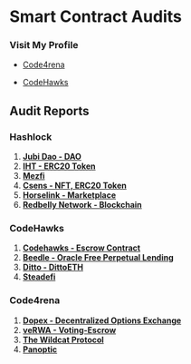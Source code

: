 # Smart Contract Audits

### Visit My Profile

- [Code4rena](https://code4rena.com/@0xCiphky)

- [CodeHawks](https://www.codehawks.com/profile/clkrx20ym0000ju088s337njb)

## Audit Reports

### Hashlock
1. [**Jubi Dao - DAO**](https://github.com/areezladhani/Audits/blob/main/audits/HashlockPending.md) 
2. [**IHT - ERC20 Token**](https://github.com/areezladhani/Audits/blob/main/audits/HashlockPending.md)
3. [**Mezfi**](https://github.com/areezladhani/Audits/blob/main/audits/HashlockPending.md)
4. [**Csens - NFT, ERC20 Token**](https://github.com/areezladhani/Audits/blob/main/audits/HashlockPending.md)
5. [**Horselink - Marketplace**](https://github.com/areezladhani/Audits/blob/main/audits/HashlockPending.md)
6. [**Redbelly Network - Blockchain**](https://github.com/areezladhani/Audits/blob/main/audits/HashlockPending.md)

### CodeHawks
1. [**Codehawks - Escrow Contract**](https://github.com/areezladhani/Audits/blob/main/audits/CodeHawks.md)
2. [**Beedle - Oracle Free Perpetual Lending**](https://github.com/areezladhani/Audits/blob/main/audits/Beedle.md)
4. [**Ditto - DittoETH**](https://github.com/0xCiphky/Audits/blob/main/audits/Ditto.md)
5. [**Steadefi**](https://github.com/0xCiphky/Audits/blob/main/audits/steaddefii.md)

### Code4rena
1. [**Dopex - Decentralized Options Exchange**](https://github.com/areezladhani/Audits/blob/main/audits/Dopex.md)
2. [**veRWA - Voting-Escrow**](https://github.com/areezladhani/Audits/blob/main/audits/veRWA.md)
3. [**The Wildcat Protocol**]()
4. [**Panoptic**]() 
